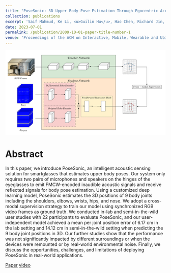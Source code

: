```yaml
---
title: "PoseSonic: 3D Upper Body Pose Estimation Through Egocentric Acoustic Sensing on Smartglasses"
collection: publications
excerpt: 'Saif Mahmud, Ke Li, <u>Guilin Hu</u>, Hao Chen, Richard Jin, Ruidong Zhang, Francois Guimbretiere, Cheng Zhang'
date: 2023-07-01
permalink: /publication/2009-10-01-paper-title-number-1
venue: 'Proceedings of the ACM on Interactive, Mobile, Wearable and Ubiquitous Technologies, IMWUT/UbiComp'
---
```


![image](posesonic.png)

Abstract
===
In this paper, we introduce PoseSonic, an intelligent acoustic sensing solution for smartglasses that estimates upper body poses. Our system only requires two pairs of microphones and speakers on the hinges of the eyeglasses to emit FMCW-encoded inaudible acoustic signals and receive reflected signals for body pose estimation. Using a customized deep learning model, PoseSonic estimates the 3D positions of 9 body joints including the shoulders, elbows, wrists, hips, and nose. We adopt a cross-modal supervision strategy to train our model using synchronized RGB video frames as ground truth. We conducted in-lab and semi-in-the-wild user studies with 22 participants to evaluate PoseSonic, and our user-independent model achieved a mean per joint position error of 6.17 cm in the lab setting and 14.12 cm in semi-in-the-wild setting when predicting the 9 body joint positions in 3D. Our further studies show that the performance was not significantly impacted by different surroundings or when the devices were remounted or by real-world environmental noise. Finally, we discuss the opportunities, challenges, and limitations of deploying PoseSonic in real-world applications.

[Paper](https://doi.org/10.1145/3610895) [video](https://www.youtube.com/watch?v=Q8KV1XfeBCE)